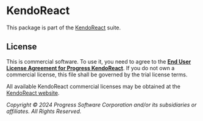 # KendoReact

This package is part of the [KendoReact](http://www.telerik.com/kendo-react-ui) suite.

## License

This is commercial software. To use it, you need to agree to the [**End User License Agreement for Progress KendoReact**](https://www.telerik.com/purchase/license-agreement/progress-kendoreact). If you do not own a commercial license, this file shall be governed by the trial license terms.

All available KendoReact commercial licenses may be obtained at the [KendoReact website](https://www.telerik.com/kendo-react-ui/pricing).

*Copyright © 2024 Progress Software Corporation and/or its subsidiaries or affiliates. All Rights Reserved.*
